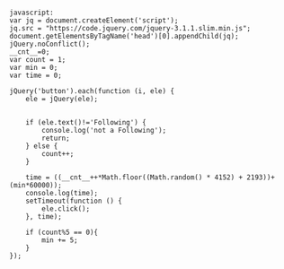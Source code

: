 <pre><code>
javascript:
var jq = document.createElement('script');
jq.src = "https://code.jquery.com/jquery-3.1.1.slim.min.js";
document.getElementsByTagName('head')[0].appendChild(jq);
jQuery.noConflict();
__cnt__=0; 
var count = 1;
var min = 0;
var time = 0;

jQuery('button').each(function (i, ele) {
	ele = jQuery(ele);
	
	
	if (ele.text()!='Following') {
		console.log('not a Following');
		return;
	} else {
		count++;
	}

	time = ((__cnt__++*Math.floor((Math.random() * 4152) + 2193))+(min*60000));
	console.log(time);
	setTimeout(function () {
		ele.click();
	}, time);

	if (count%5 == 0){
		min += 5;
	}
});
</code></pre>
